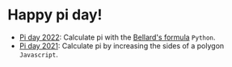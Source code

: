 # Happy pi day!
- [Pi day 2022](pi2022.py): Calculate pi with the [Bellard's formula](https://en.wikipedia.org/wiki/Bellard%27s_formula) `Python`.
- [Pi day 2021](https://editor.p5js.org/ajuancer/sketches/iYPEDgo_v): Calculate pi by increasing the sides of a polygon `Javascript`.